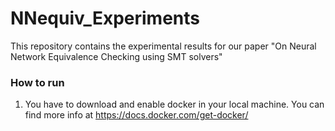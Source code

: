 # NNequiv_Experiments

This repository contains the experimental results for our paper "On Neural Network Equivalence Checking using SMT solvers"


### How to run #

1) You have to download and enable docker in your local machine. You can find more info at https://docs.docker.com/get-docker/


